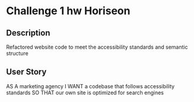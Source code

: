 # Challenge 1 hw Horiseon

## Description    
Refactored website code to meet the accessibility standards and semantic structure

## User Story 
AS A marketing agency
I WANT a codebase that follows accessibility standards
SO THAT our own site is optimized for search engines
